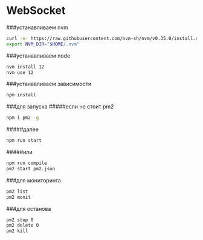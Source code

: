 # WebSocket
###устанавливаем nvm
````bash
curl -o- https://raw.githubusercontent.com/nvm-sh/nvm/v0.35.0/install.sh | bash
export NVM_DIR="$HOME/.nvm"
````

###устанавливаем node
````bash
nvm install 12
nvm use 12
````

###устанавливаем зависимости
````bash
npm install
````

###для запуска
#####если не стоит pm2
````bash
npm i pm2 -g
````
#####далее
````bash
npm run start
````
#####или
````bash
npm run compile
pm2 start pm2.json
````

###для мониторинга
````bash
pm2 list
pm2 monit
````

###для останова
````bash
pm2 stop 0
pm2 delete 0
pm2 kill
````
